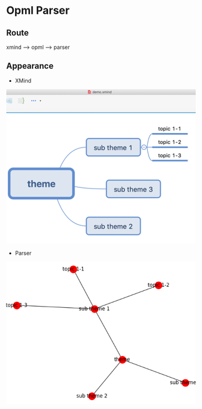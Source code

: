 # Opml Parser

## Route

xmind --> opml --> parser

## Appearance

* XMind

![./demo_xmind.png](./demo_xmind.png)

* Parser

![./demo.png](./demo.png)
